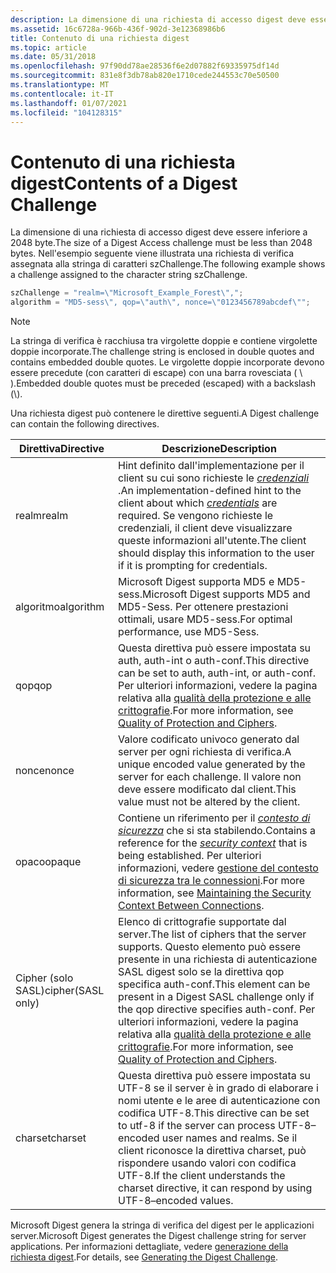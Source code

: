 ```yaml
---
description: La dimensione di una richiesta di accesso digest deve essere inferiore a 2048 byte.
ms.assetid: 16c6728a-966b-436f-902d-3e12368986b6
title: Contenuto di una richiesta digest
ms.topic: article
ms.date: 05/31/2018
ms.openlocfilehash: 97f90dd78ae28536f6e2d07882f69335975df14d
ms.sourcegitcommit: 831e8f3db78ab820e1710cede244553c70e50500
ms.translationtype: MT
ms.contentlocale: it-IT
ms.lasthandoff: 01/07/2021
ms.locfileid: "104128315"
---
```

# <a name="contents-of-a-digest-challenge"></a><span data-ttu-id="a90c1-103">Contenuto di una richiesta digest</span><span class="sxs-lookup"><span data-stu-id="a90c1-103">Contents of a Digest Challenge</span></span>

<span data-ttu-id="a90c1-104">La dimensione di una richiesta di accesso digest deve essere inferiore a 2048 byte.</span><span class="sxs-lookup"><span data-stu-id="a90c1-104">The size of a Digest Access challenge must be less than 2048 bytes.</span></span> <span data-ttu-id="a90c1-105">Nell'esempio seguente viene illustrata una richiesta di verifica assegnata alla stringa di caratteri szChallenge.</span><span class="sxs-lookup"><span data-stu-id="a90c1-105">The following example shows a challenge assigned to the character string szChallenge.</span></span>


```C++
szChallenge = "realm=\"Microsoft_Example_Forest\",";
algorithm = "MD5-sess\", qop=\"auth\", nonce=\"0123456789abcdef\"";
```



> [!Note]  
> <span data-ttu-id="a90c1-106">La stringa di verifica è racchiusa tra virgolette doppie e contiene virgolette doppie incorporate.</span><span class="sxs-lookup"><span data-stu-id="a90c1-106">The challenge string is enclosed in double quotes and contains embedded double quotes.</span></span> <span data-ttu-id="a90c1-107">Le virgolette doppie incorporate devono essere precedute (con caratteri di escape) con una barra rovesciata ( \\ ).</span><span class="sxs-lookup"><span data-stu-id="a90c1-107">Embedded double quotes must be preceded (escaped) with a backslash (\\).</span></span>

 

<span data-ttu-id="a90c1-108">Una richiesta digest può contenere le direttive seguenti.</span><span class="sxs-lookup"><span data-stu-id="a90c1-108">A Digest challenge can contain the following directives.</span></span>



| <span data-ttu-id="a90c1-109">Direttiva</span><span class="sxs-lookup"><span data-stu-id="a90c1-109">Directive</span></span>         | <span data-ttu-id="a90c1-110">Descrizione</span><span class="sxs-lookup"><span data-stu-id="a90c1-110">Description</span></span>                                                                                                                                                                                                                                                                                            |
|-------------------|--------------------------------------------------------------------------------------------------------------------------------------------------------------------------------------------------------------------------------------------------------------------------------------------------------|
| <span data-ttu-id="a90c1-111">realm</span><span class="sxs-lookup"><span data-stu-id="a90c1-111">realm</span></span>             | <span data-ttu-id="a90c1-112">Hint definito dall'implementazione per il client su cui sono richieste le [*credenziali*](/windows/desktop/SecGloss/c-gly) .</span><span class="sxs-lookup"><span data-stu-id="a90c1-112">An implementation-defined hint to the client about which [*credentials*](/windows/desktop/SecGloss/c-gly) are required.</span></span> <span data-ttu-id="a90c1-113">Se vengono richieste le credenziali, il client deve visualizzare queste informazioni all'utente.</span><span class="sxs-lookup"><span data-stu-id="a90c1-113">The client should display this information to the user if it is prompting for credentials.</span></span>                                                  |
| <span data-ttu-id="a90c1-114">algoritmo</span><span class="sxs-lookup"><span data-stu-id="a90c1-114">algorithm</span></span>         | <span data-ttu-id="a90c1-115">Microsoft Digest supporta MD5 e MD5-sess.</span><span class="sxs-lookup"><span data-stu-id="a90c1-115">Microsoft Digest supports MD5 and MD5-Sess.</span></span> <span data-ttu-id="a90c1-116">Per ottenere prestazioni ottimali, usare MD5-sess.</span><span class="sxs-lookup"><span data-stu-id="a90c1-116">For optimal performance, use MD5-Sess.</span></span>                                                                                                                                                                                                                     |
| <span data-ttu-id="a90c1-117">qop</span><span class="sxs-lookup"><span data-stu-id="a90c1-117">qop</span></span>               | <span data-ttu-id="a90c1-118">Questa direttiva può essere impostata su auth, auth-int o auth-conf.</span><span class="sxs-lookup"><span data-stu-id="a90c1-118">This directive can be set to auth, auth-int, or auth-conf.</span></span> <span data-ttu-id="a90c1-119">Per ulteriori informazioni, vedere la pagina relativa alla [qualità della protezione e alle crittografie](quality-of-protection-and-ciphers.md).</span><span class="sxs-lookup"><span data-stu-id="a90c1-119">For more information, see [Quality of Protection and Ciphers](quality-of-protection-and-ciphers.md).</span></span>                                                                                                                                       |
| <span data-ttu-id="a90c1-120">nonce</span><span class="sxs-lookup"><span data-stu-id="a90c1-120">nonce</span></span>             | <span data-ttu-id="a90c1-121">Valore codificato univoco generato dal server per ogni richiesta di verifica.</span><span class="sxs-lookup"><span data-stu-id="a90c1-121">A unique encoded value generated by the server for each challenge.</span></span> <span data-ttu-id="a90c1-122">Il valore non deve essere modificato dal client.</span><span class="sxs-lookup"><span data-stu-id="a90c1-122">This value must not be altered by the client.</span></span>                                                                                                                                                                                       |
| <span data-ttu-id="a90c1-123">opaco</span><span class="sxs-lookup"><span data-stu-id="a90c1-123">opaque</span></span>            | <span data-ttu-id="a90c1-124">Contiene un riferimento per il [*contesto di sicurezza*](/windows/desktop/SecGloss/s-gly) che si sta stabilendo.</span><span class="sxs-lookup"><span data-stu-id="a90c1-124">Contains a reference for the [*security context*](/windows/desktop/SecGloss/s-gly) that is being established.</span></span> <span data-ttu-id="a90c1-125">Per ulteriori informazioni, vedere [gestione del contesto di sicurezza tra le connessioni](maintaining-the-security-context-between-connections.md).</span><span class="sxs-lookup"><span data-stu-id="a90c1-125">For more information, see [Maintaining the Security Context Between Connections](maintaining-the-security-context-between-connections.md).</span></span> |
| <span data-ttu-id="a90c1-126">Cipher (solo SASL)</span><span class="sxs-lookup"><span data-stu-id="a90c1-126">cipher(SASL only)</span></span> | <span data-ttu-id="a90c1-127">Elenco di crittografie supportate dal server.</span><span class="sxs-lookup"><span data-stu-id="a90c1-127">The list of ciphers that the server supports.</span></span> <span data-ttu-id="a90c1-128">Questo elemento può essere presente in una richiesta di autenticazione SASL digest solo se la direttiva qop specifica auth-conf.</span><span class="sxs-lookup"><span data-stu-id="a90c1-128">This element can be present in a Digest SASL challenge only if the qop directive specifies auth-conf.</span></span> <span data-ttu-id="a90c1-129">Per ulteriori informazioni, vedere la pagina relativa alla [qualità della protezione e alle crittografie](quality-of-protection-and-ciphers.md).</span><span class="sxs-lookup"><span data-stu-id="a90c1-129">For more information, see [Quality of Protection and Ciphers](quality-of-protection-and-ciphers.md).</span></span>                                              |
| <span data-ttu-id="a90c1-130">charset</span><span class="sxs-lookup"><span data-stu-id="a90c1-130">charset</span></span>           | <span data-ttu-id="a90c1-131">Questa direttiva può essere impostata su UTF-8 se il server è in grado di elaborare i nomi utente e le aree di autenticazione con codifica UTF-8.</span><span class="sxs-lookup"><span data-stu-id="a90c1-131">This directive can be set to utf-8 if the server can process UTF-8–encoded user names and realms.</span></span> <span data-ttu-id="a90c1-132">Se il client riconosce la direttiva charset, può rispondere usando valori con codifica UTF-8.</span><span class="sxs-lookup"><span data-stu-id="a90c1-132">If the client understands the charset directive, it can respond by using UTF-8–encoded values.</span></span>                                                                                                       |



 

<span data-ttu-id="a90c1-133">Microsoft Digest genera la stringa di verifica del digest per le applicazioni server.</span><span class="sxs-lookup"><span data-stu-id="a90c1-133">Microsoft Digest generates the Digest challenge string for server applications.</span></span> <span data-ttu-id="a90c1-134">Per informazioni dettagliate, vedere [generazione della richiesta digest](generating-the-digest-challenge.md).</span><span class="sxs-lookup"><span data-stu-id="a90c1-134">For details, see [Generating the Digest Challenge](generating-the-digest-challenge.md).</span></span>

 

 
